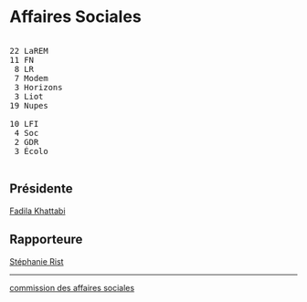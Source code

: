 Affaires Sociales
=================


<pre class="composition">

22 LaREM
11 FN
 8 LR
 7 Modem
 3 Horizons
 3 Liot
19 Nupes

10 LFI
 4 Soc
 2 GDR
 3 Écolo

</pre>


Présidente
----------

[Fadila Khattabi][présidente]


Rapporteure
-----------

[Stéphanie Rist][rapporteure]


<hr class="separator">

[commission des affaires sociales][officiel]



[présidente]: https://www.assemblee-nationale.fr/dyn/deputes/PA719186
[rapporteure]: https://www.assemblee-nationale.fr/dyn/deputes/PA720066
[officiel]: https://www.assemblee-nationale.fr/dyn/16/organes/commissions-permanentes/affaires-sociales/composition
